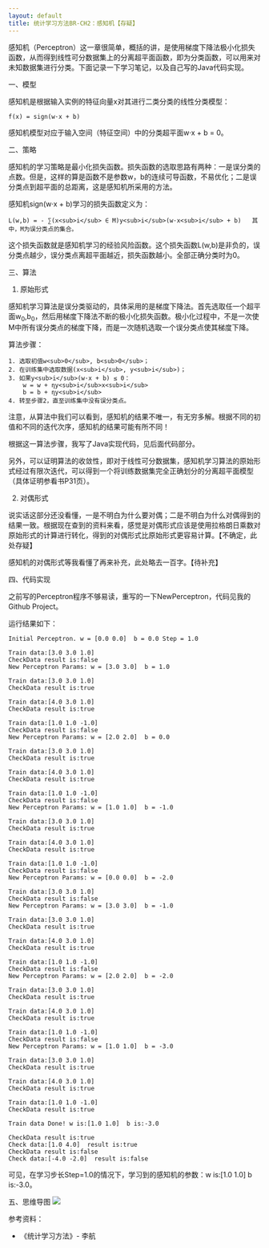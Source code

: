 ```yaml
---
layout: default
title: 统计学习方法BR-CH2：感知机【存疑】
---
```

感知机（Perceptron）这一章很简单，概括的讲，是使用梯度下降法极小化损失函数，从而得到线性可分数据集上的分离超平面函数，即为分类函数，可以用来对未知数据集进行分类。下面记录一下学习笔记，以及自己写的Java代码实现。

一、模型

感知机是根据输入实例的特征向量x对其进行二类分类的线性分类模型：

	f(x) = sign(w·x + b)

感知机模型对应于输入空间（特征空间）中的分类超平面w·x + b = 0。

二、策略

感知机的学习策略是最小化损失函数。损失函数的选取思路有两种：一是误分类的点数。但是，这样的算是函数不是参数w，b的连续可导函数，不易优化；二是误分类点到超平面的总距离，这是感知机所采用的方法。

感知机sign(w·x + b)学习的损失函数定义为：

	L(w,b) = - ∑(x<sub>i</sub> ∈ M)y<sub>i</sub>(w·x<sub>i</sub> + b)	其中，M为误分类点的集合。

这个损失函数就是感知机学习的经验风险函数。这个损失函数L(w,b)是非负的，误分类点越少，误分类点离超平面越近，损失函数越小。全部正确分类时为0。

三、算法

1. 原始形式

感知机学习算法是误分类驱动的，具体采用的是梯度下降法。首先选取任一个超平面w<sub>0</sub>,b<sub>0</sub>，然后用梯度下降法不断的极小化损失函数。极小化过程中，不是一次使M中所有误分类点的梯度下降，而是一次随机选取一个误分类点使其梯度下降。

算法步骤：

	1. 选取初值w<sub>0</sub>, b<sub>0</sub>；
	2. 在训练集中选取数据(x<sub>i</sub>, y<sub>i</sub>)；
	3. 如果y<sub>i</sub>(w·x + b) ≤ 0：
		w = w + ηy<sub>i</sub>x<sub>i</sub>
		b = b + ηy<sub>i</sub>
	4. 转至步骤2，直至训练集中没有误分类点。

注意，从算法中我们可以看到，感知机的结果不唯一，有无穷多解。根据不同的初值和不同的迭代次序，感知机的结果可能有所不同！

根据这一算法步骤，我写了Java实现代码，见后面代码部分。

另外，可以证明算法的收敛性，即对于线性可分数据集，感知机学习算法的原始形式经过有限次迭代，可以得到一个将训练数据集完全正确划分的分离超平面模型（具体证明参看书P31页）。

2. 对偶形式

说实话这部分还没看懂，一是不明白为什么要对偶；二是不明白为什么对偶得到的结果一致。根据现在查到的资料来看，感觉是对偶形式应该是使用拉格朗日乘数对原始形式的计算进行转化，得到的对偶形式比原始形式更容易计算。【不确定，此处存疑】

感知机的对偶形式等我看懂了再来补充，此处略去一百字。【待补充】

四、代码实现

之前写的Perceptron程序不够易读，重写的一下NewPerceptron，代码见我的Github Project。

运行结果如下：

	Initial Perceptron. w = [0.0 0.0]  b = 0.0 Step = 1.0

	Train data:[3.0 3.0 1.0] 
	CheckData result is:false
	New Perceptron Params: w = [3.0 3.0]  b = 1.0

	Train data:[3.0 3.0 1.0] 
	CheckData result is:true

	Train data:[4.0 3.0 1.0] 
	CheckData result is:true

	Train data:[1.0 1.0 -1.0] 
	CheckData result is:false
	New Perceptron Params: w = [2.0 2.0]  b = 0.0

	Train data:[3.0 3.0 1.0] 
	CheckData result is:true

	Train data:[4.0 3.0 1.0] 
	CheckData result is:true

	Train data:[1.0 1.0 -1.0] 
	CheckData result is:false
	New Perceptron Params: w = [1.0 1.0]  b = -1.0

	Train data:[3.0 3.0 1.0] 
	CheckData result is:true

	Train data:[4.0 3.0 1.0] 
	CheckData result is:true

	Train data:[1.0 1.0 -1.0] 
	CheckData result is:false
	New Perceptron Params: w = [0.0 0.0]  b = -2.0

	Train data:[3.0 3.0 1.0] 
	CheckData result is:false
	New Perceptron Params: w = [3.0 3.0]  b = -1.0

	Train data:[3.0 3.0 1.0] 
	CheckData result is:true

	Train data:[4.0 3.0 1.0] 
	CheckData result is:true

	Train data:[1.0 1.0 -1.0] 
	CheckData result is:false
	New Perceptron Params: w = [2.0 2.0]  b = -2.0

	Train data:[3.0 3.0 1.0] 
	CheckData result is:true

	Train data:[4.0 3.0 1.0] 
	CheckData result is:true

	Train data:[1.0 1.0 -1.0] 
	CheckData result is:false
	New Perceptron Params: w = [1.0 1.0]  b = -3.0

	Train data:[3.0 3.0 1.0] 
	CheckData result is:true

	Train data:[4.0 3.0 1.0] 
	CheckData result is:true

	Train data:[1.0 1.0 -1.0] 
	CheckData result is:true

	Train data Done! w is:[1.0 1.0]  b is:-3.0

	CheckData result is:true
	Check data:[1.0 4.0]  result is:true
	CheckData result is:false
	Check data:[-4.0 -2.0]  result is:false

可见，在学习步长Step=1.0的情况下，学习到的感知机的参数：w is:[1.0 1.0]  b is:-3.0。

五、思维导图
<img src="http://arthur503.github.io/blog/assets/pic/201310/2013-10-04-Statistical-Methods-ch2-perceptron.png">

参考资料：

* 《统计学习方法》- 李航
